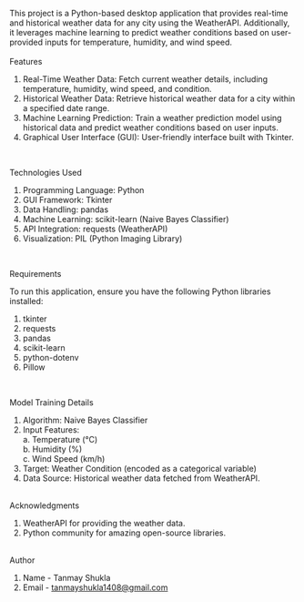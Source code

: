 This project is a Python-based desktop application that provides real-time and historical weather data for any city using the WeatherAPI. Additionally, it leverages machine learning to predict weather conditions based on user-provided inputs for temperature, humidity, and wind speed.  
<br>
Features<br>  
1. Real-Time Weather Data: Fetch current weather details, including temperature, humidity, wind speed, and condition.  
2. Historical Weather Data: Retrieve historical weather data for a city within a specified date range.  
3. Machine Learning Prediction: Train a weather prediction model using historical data and predict weather conditions based on user inputs.  
4. Graphical User Interface (GUI): User-friendly interface built with Tkinter.  
<br>


Technologies Used<br>  

1. Programming Language: Python<br>
2. GUI Framework: Tkinter<br>   
3. Data Handling: pandas<br>     
4. Machine Learning: scikit-learn (Naive Bayes Classifier) <br>    
5. API Integration: requests (WeatherAPI)<br>   
6. Visualization: PIL (Python Imaging Library)  <br>

<br>

Requirements<br>  

To run this application, ensure you have the following Python libraries installed:<br>  
1. tkinter  <br> 
2. requests <br>  
3. pandas <br>  
4. scikit-learn  <br> 
5. python-dotenv <br>  
6. Pillow  <br> 
<br>


Model Training Details<br>  

1. Algorithm: Naive Bayes Classifier  <br> 
2. Input Features:<br>
a. Temperature (°C)<br> 
b. Humidity (%)   <br> 
c. Wind Speed (km/h)<br>   
3. Target: Weather Condition (encoded as a categorical variable) <br>  
4. Data Source: Historical weather data fetched from WeatherAPI.<br> 
   <br>

   
Acknowledgments<br>  

1. WeatherAPI for providing the weather data.  <br> 
2. Python community for amazing open-source libraries.<br> 
   <br>
   
Author  <br>

1. Name - Tanmay Shukla
2. Email - tanmayshukla1408@gmail.com
